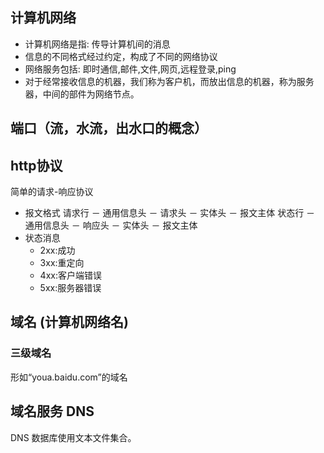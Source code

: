 ## 计算机网络

- 计算机网络是指: 传导计算机间的消息
- 信息的不同格式经过约定，构成了不同的网络协议
- 网络服务包括: 即时通信,邮件,文件,网页,远程登录,ping
- 对于经常接收信息的机器，我们称为客户机，而放出信息的机器，称为服务器，中间的部件为网络节点。

## 端口（流，水流，出水口的概念） 

## http协议

简单的请求-响应协议

- 报文格式 
  请求行 － 通用信息头 － 请求头 － 实体头 － 报文主体
  状态行 － 通用信息头 － 响应头 － 实体头 － 报文主体
- 状态消息
    - 2xx:成功
    - 3xx:重定向
    - 4xx:客户端错误
    - 5xx:服务器错误


## 域名 (计算机网络名)

### 三级域名

形如“youa.baidu.com”的域名

## 域名服务 DNS

DNS 数据库使用文本文件集合。

